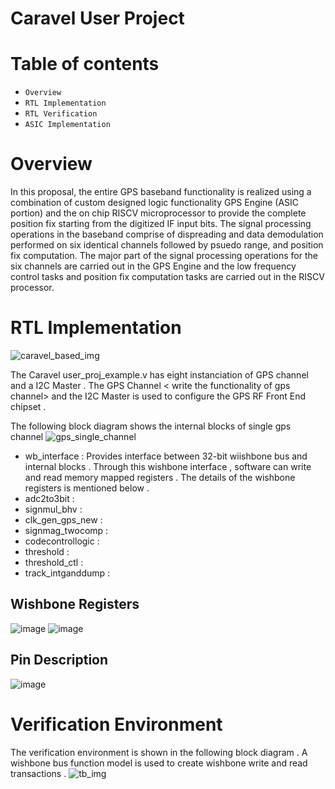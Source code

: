 Caravel User Project
====================

Table of contents
=================

-  `Overview `
-  `RTL Implementation `
-  `RTL Verification `
-  `ASIC Implementation `

Overview
========
In this proposal, the entire GPS baseband functionality is realized using a combination of custom designed logic functionality GPS Engine (ASIC portion) and the on chip RISCV microprocessor to provide the complete position fix starting from the digitized IF input bits. The signal processing operations in the baseband comprise of dispreading and data demodulation performed on six identical channels followed by psuedo range, and position fix computation. The major part of the signal processing operations for the six channels are carried out in the GPS Engine and the low frequency control tasks and position fix computation tasks are carried out in the RISCV processor.

RTL Implementation
========
![caravel_based_img](https://user-images.githubusercontent.com/88964390/138535599-c008bcb2-fc9a-4cb0-b36b-a32f13a39cce.png)

The Caravel user_proj_example.v has eight instanciation of GPS channel and a I2C Master . The GPS Channel < write the functionality of gps channel> and the I2C Master is used to configure the GPS RF Front End chipset .

The following block diagram shows the internal blocks of single gps channel 
![gps_single_channel](https://user-images.githubusercontent.com/88964390/138535817-e26fe5bf-d545-4786-bf1d-8c33a29dbd9a.png)

- wb_interface : Provides interface between 32-bit wiishbone bus and internal blocks . Through this wishbone interface , software can write and read memory mapped registers . The details of the wishbone registers is mentioned below .
- adc2to3bit :
- signmul_bhv :
- clk_gen_gps_new :
- signmag_twocomp :
- codecontrollogic :
- threshold :
- threshold_ctl :
- track_intganddump :

Wishbone Registers
----------------
														
![image](https://user-images.githubusercontent.com/88964390/138536387-8cfaa180-f718-4f0a-a099-f3cd0043cd8c.png)
![image](https://user-images.githubusercontent.com/88964390/138536464-3aecfafd-0c37-43ba-8770-c287126a40ea.png)

Pin Description
----------------

![image](https://user-images.githubusercontent.com/88964390/138536527-58f45c08-142e-477e-9469-e3dce5b03dce.png)

Verification Environment 
========
The verification environment is shown in the following block diagram . A wishbone bus function model is used to create wishbone write and read transactions .
![tb_img](https://user-images.githubusercontent.com/88964390/138536675-274e7149-0dc1-4842-97ce-edc6ff4be3a8.png)


